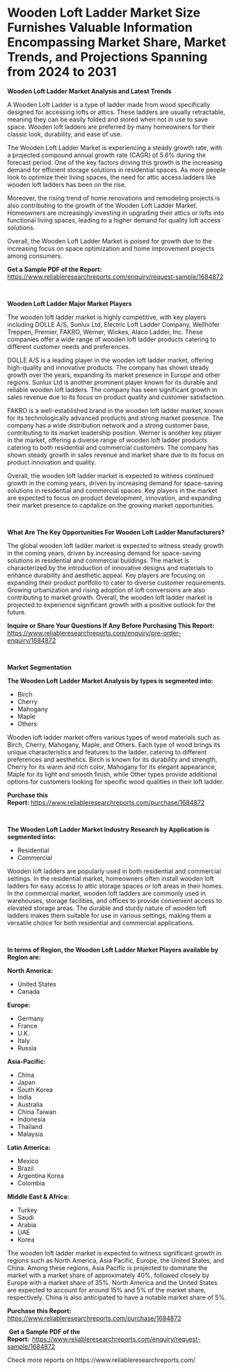 <p><h1>Wooden Loft Ladder Market Size Furnishes Valuable Information Encompassing Market Share, Market Trends, and Projections Spanning from 2024 to 2031</h1></p><p><strong>Wooden Loft Ladder Market Analysis and Latest Trends</strong></p>
<p><p>A Wooden Loft Ladder is a type of ladder made from wood specifically designed for accessing lofts or attics. These ladders are usually retractable, meaning they can be easily folded and stored when not in use to save space. Wooden loft ladders are preferred by many homeowners for their classic look, durability, and ease of use.</p><p>The Wooden Loft Ladder Market is experiencing a steady growth rate, with a projected compound annual growth rate (CAGR) of 5.6% during the forecast period. One of the key factors driving this growth is the increasing demand for efficient storage solutions in residential spaces. As more people look to optimize their living spaces, the need for attic access ladders like wooden loft ladders has been on the rise.</p><p>Moreover, the rising trend of home renovations and remodeling projects is also contributing to the growth of the Wooden Loft Ladder Market. Homeowners are increasingly investing in upgrading their attics or lofts into functional living spaces, leading to a higher demand for quality loft access solutions.</p><p>Overall, the Wooden Loft Ladder Market is poised for growth due to the increasing focus on space optimization and home improvement projects among consumers.</p></p>
<p><strong>Get a Sample PDF of the Report:&nbsp;</strong> <a href="https://www.reliableresearchreports.com/enquiry/request-sample/1684872">https://www.reliableresearchreports.com/enquiry/request-sample/1684872</a></p>
<p>&nbsp;</p>
<p><strong>Wooden Loft Ladder Major Market Players</strong></p>
<p><p>The wooden loft ladder market is highly competitive, with key players including DOLLE A/S, Sunlux Ltd, Electric Loft Ladder Company, Wellhöfer Treppen, Premier, FAKRO, Werner, Wickes, Alaco Ladder, Inc. These companies offer a wide range of wooden loft ladder products catering to different customer needs and preferences.</p><p>DOLLE A/S is a leading player in the wooden loft ladder market, offering high-quality and innovative products. The company has shown steady growth over the years, expanding its market presence in Europe and other regions. Sunlux Ltd is another prominent player known for its durable and reliable wooden loft ladders. The company has seen significant growth in sales revenue due to its focus on product quality and customer satisfaction.</p><p>FAKRO is a well-established brand in the wooden loft ladder market, known for its technologically advanced products and strong market presence. The company has a wide distribution network and a strong customer base, contributing to its market leadership position. Werner is another key player in the market, offering a diverse range of wooden loft ladder products catering to both residential and commercial customers. The company has shown steady growth in sales revenue and market share due to its focus on product innovation and quality.</p><p>Overall, the wooden loft ladder market is expected to witness continued growth in the coming years, driven by increasing demand for space-saving solutions in residential and commercial spaces. Key players in the market are expected to focus on product development, innovation, and expanding their market presence to capitalize on the growing market opportunities.</p></p>
<p>&nbsp;</p>
<p><strong>What Are The Key Opportunities For Wooden Loft Ladder Manufacturers?</strong></p>
<p><p>The global wooden loft ladder market is expected to witness steady growth in the coming years, driven by increasing demand for space-saving solutions in residential and commercial buildings. The market is characterized by the introduction of innovative designs and materials to enhance durability and aesthetic appeal. Key players are focusing on expanding their product portfolio to cater to diverse customer requirements. Growing urbanization and rising adoption of loft conversions are also contributing to market growth. Overall, the wooden loft ladder market is projected to experience significant growth with a positive outlook for the future.</p></p>
<p><strong>Inquire or Share Your Questions If Any Before Purchasing This Report:</strong> <a href="https://www.reliableresearchreports.com/enquiry/pre-order-enquiry/1684872">https://www.reliableresearchreports.com/enquiry/pre-order-enquiry/1684872</a></p>
<p>&nbsp;</p>
<p><strong>Market Segmentation</strong></p>
<p><strong>The Wooden Loft Ladder Market Analysis by types is segmented into:</strong></p>
<p><ul><li>Birch</li><li>Cherry</li><li>Mahogany</li><li>Maple</li><li>Others</li></ul></p>
<p><p>Wooden loft ladder market offers various types of wood materials such as Birch, Cherry, Mahogany, Maple, and Others. Each type of wood brings its unique characteristics and features to the ladder, catering to different preferences and aesthetics. Birch is known for its durability and strength, Cherry for its warm and rich color, Mahogany for its elegant appearance, Maple for its light and smooth finish, while Other types provide additional options for customers looking for specific wood qualities in their loft ladder.</p></p>
<p><strong>Purchase this Report:&nbsp;</strong><a href="https://www.reliableresearchreports.com/purchase/1684872">https://www.reliableresearchreports.com/purchase/1684872</a></p>
<p>&nbsp;</p>
<p><strong>The Wooden Loft Ladder Market Industry Research by Application is segmented into:</strong></p>
<p><ul><li>Residential</li><li>Commercial</li></ul></p>
<p><p>Wooden loft ladders are popularly used in both residential and commercial settings. In the residential market, homeowners often install wooden loft ladders for easy access to attic storage spaces or loft areas in their homes. In the commercial market, wooden loft ladders are commonly used in warehouses, storage facilities, and offices to provide convenient access to elevated storage areas. The durable and sturdy nature of wooden loft ladders makes them suitable for use in various settings, making them a versatile choice for both residential and commercial applications.</p></p>
<p>&nbsp;</p>
<p><strong>In terms of Region, the Wooden Loft Ladder Market Players available by Region are:</strong></p>
<p>
    <p> <strong> North America: </strong>
        <ul>
            <li>United States</li>
            <li>Canada</li>
        </ul>
        </p> 
    <p> <strong> Europe: </strong>
        <ul>
            <li>Germany</li>
            <li>France</li>
            <li>U.K.</li>
            <li>Italy</li>
            <li>Russia</li>
        </ul>
        </p> 
    <p> <strong> Asia-Pacific: </strong>
        <ul>
            <li>China</li>
            <li>Japan</li>
            <li>South Korea</li>
            <li>India</li>
            <li>Australia</li>
            <li>China Taiwan</li>
            <li>Indonesia</li>
            <li>Thailand</li>
            <li>Malaysia</li>
        </ul>
        </p> 
    <p> <strong> Latin America: </strong>
        <ul>
            <li>Mexico</li>
            <li>Brazil</li>
            <li>Argentina Korea</li>
            <li>Colombia</li>
        </ul>
        </p> 
    <p> <strong> Middle East & Africa: </strong>
        <ul>
            <li>Turkey</li>
            <li>Saudi</li>
            <li>Arabia</li>
            <li>UAE</li>
            <li>Korea</li>
        </ul>
    </p>
    </p>
<p><p>The wooden loft ladder market is expected to witness significant growth in regions such as North America, Asia Pacific, Europe, the United States, and China. Among these regions, Asia Pacific is projected to dominate the market with a market share of approximately 40%, followed closely by Europe with a market share of 35%. North America and the United States are expected to account for around 15% and 5% of the market share, respectively. China is also anticipated to have a notable market share of 5%.</p></p>
<p><strong>Purchase this Report: </strong><a href="https://www.reliableresearchreports.com/purchase/1684872">https://www.reliableresearchreports.com/purchase/1684872</a></p>
<p>&nbsp;<strong>Get a Sample PDF of the Report:&nbsp;&nbsp;</strong><a href="https://www.reliableresearchreports.com/enquiry/request-sample/1684872">https://www.reliableresearchreports.com/enquiry/request-sample/1684872</a></p>
<p><strong></strong></p>
<p>Check more reports on https://www.reliableresearchreports.com/</p>